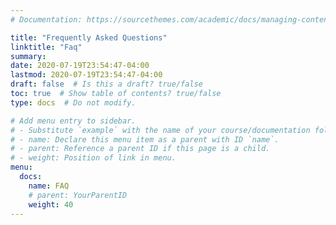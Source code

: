 ```yaml
---
# Documentation: https://sourcethemes.com/academic/docs/managing-content/

title: "Frequently Asked Questions"
linktitle: "Faq"
summary:
date: 2020-07-19T23:54:47-04:00
lastmod: 2020-07-19T23:54:47-04:00
draft: false  # Is this a draft? true/false
toc: true  # Show table of contents? true/false
type: docs  # Do not modify.

# Add menu entry to sidebar.
# - Substitute `example` with the name of your course/documentation folder.
# - name: Declare this menu item as a parent with ID `name`.
# - parent: Reference a parent ID if this page is a child.
# - weight: Position of link in menu.
menu:
  docs:
    name: FAQ
    # parent: YourParentID
    weight: 40
---
```

